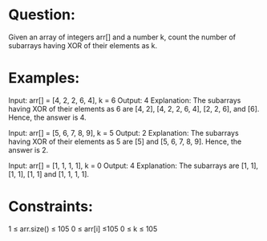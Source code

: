 # Question:
Given an array of integers arr[] and a number k, count the number of subarrays having XOR of their elements as k.

# Examples: 

Input: arr[] = [4, 2, 2, 6, 4], k = 6
Output: 4
Explanation: The subarrays having XOR of their elements as 6 are [4, 2], [4, 2, 2, 6, 4], [2, 2, 6], and [6]. Hence, the answer is 4.

Input: arr[] = [5, 6, 7, 8, 9], k = 5
Output: 2
Explanation: The subarrays having XOR of their elements as 5 are [5] and [5, 6, 7, 8, 9]. Hence, the answer is 2.

Input: arr[] = [1, 1, 1, 1], k = 0
Output: 4
Explanation: The subarrays are [1, 1], [1, 1], [1, 1] and [1, 1, 1, 1].

# Constraints:

1 ≤ arr.size() ≤ 105
0 ≤ arr[i] ≤105
0 ≤ k ≤ 105